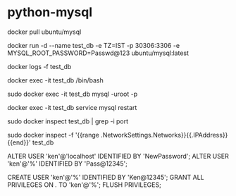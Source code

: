 # python-mysql


docker pull ubuntu/mysql

docker run -d --name test_db -e TZ=IST -p 30306:3306 -e MYSQL_ROOT_PASSWORD=Passwd@123 ubuntu/mysql:latest

docker logs -f test_db

docker exec -it test_db /bin/bash

sudo docker exec -it test_db mysql -uroot -p

docker exec -it test_db service mysql restart

sudo docker inspect test_db | grep -i port

sudo docker inspect -f '{{range .NetworkSettings.Networks}}{{.IPAddress}}{{end}}' test_db


ALTER USER 'ken'@'localhost' IDENTIFIED BY 'NewPassword';
ALTER USER 'ken'@'%' IDENTIFIED BY 'Pass@12345';


CREATE USER 'ken'@'%' IDENTIFIED BY 'Ken@12345';
GRANT ALL PRIVILEGES ON *.* TO 'ken'@'%';
FLUSH PRIVILEGES;